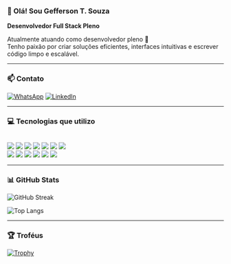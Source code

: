 ### 👋 Olá! Sou Gefferson T. Souza  
**Desenvolvedor Full Stack Pleno**

Atualmente atuando como desenvolvedor pleno 🚀  
Tenho paixão por criar soluções eficientes, interfaces intuitivas e escrever código limpo e escalável.

---

### 📫 Contato

[![WhatsApp](https://img.shields.io/badge/WhatsApp-25D366?style=for-the-badge&logo=whatsapp&logoColor=white)](https://wa.me/5561999999999)  [![LinkedIn](https://img.shields.io/badge/LinkedIn-0077B5?style=for-the-badge&logo=linkedin&logoColor=white)](https://www.linkedin.com/in/geffersontesouza)

---

### 💻 Tecnologias que utilizo

<div style="display: inline-block"><br/>
  <!-- Frontend -->
  <img src="https://img.shields.io/badge/TypeScript-007ACC?style=for-the-badge&logo=typescript&logoColor=white">
  <img src="https://img.shields.io/badge/JavaScript-F7DF1E?style=for-the-badge&logo=javascript&logoColor=black">
  <img src="https://img.shields.io/badge/Angular-DD0031?style=for-the-badge&logo=angular&logoColor=white">
  <img src="https://img.shields.io/badge/React-20232A?style=for-the-badge&logo=react&logoColor=61DAFB">
  <img src="https://img.shields.io/badge/HTML5-E34F26?style=for-the-badge&logo=html5&logoColor=white">
  <img src="https://img.shields.io/badge/CSS3-1572B6?style=for-the-badge&logo=css3&logoColor=white">
  <img src="https://img.shields.io/badge/Sass-CC6699?style=for-the-badge&logo=sass&logoColor=white"><br/>

  <!-- Backend e DevOps -->
  <img src="https://img.shields.io/badge/NestJS-E0234E?style=for-the-badge&logo=nestjs&logoColor=white">
  <img src="https://img.shields.io/badge/Node.js-43853D?style=for-the-badge&logo=node.js&logoColor=white">
  <img src="https://img.shields.io/badge/PostgreSQL-336791?style=for-the-badge&logo=postgresql&logoColor=white">
  <img src="https://img.shields.io/badge/RabbitMQ-FF6600?style=for-the-badge&logo=rabbitmq&logoColor=white">
  <img src="https://img.shields.io/badge/Docker-2496ED?style=for-the-badge&logo=docker&logoColor=white">
  <img src="https://img.shields.io/badge/Kubernetes-326CE5?style=for-the-badge&logo=kubernetes&logoColor=white">
</div>

---

### 📊 GitHub Stats

![GitHub Streak](https://github-readme-streak-stats.herokuapp.com/?user=gefferson-souza&theme=radical)

![Top Langs](https://github-readme-stats.vercel.app/api/top-langs/?username=gefferson-souza&langs_count=5&theme=radical)

---

### 🏆 Troféus

[![Trophy](https://github-profile-trophy.vercel.app/?username=gefferson-souza&theme=gruvbox)](https://github.com/ryo-ma/github-profile-trophy)
